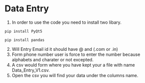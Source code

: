 # Data Entry

1. In order to use the code you need to install two libary.

`pip install PyQt5 `

`pip install pandas `

2. Will Entry Email id it should have @ and (.com or .in)
3. Form phone number user is force to enter the number because alphabets and charater or not excepted.
4. A csv would form where you have kept your a file with name Data_Entry_V1.csv.
5. Open the csv you will find your data under the columns name.
